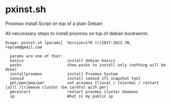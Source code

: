 # pxinst.sh
Proxmox install Script on top of a plain Debain


All neccessary steps to install proxmox on top of debian bookworm.

```
Usage: pxinst.sh [params]  Version=170 (c)2017-2023 JN, repcom@gmail.com

  params are one of that:   
  basics                   install debian basics
  packs                    show packs to install only (nothing will be done)
  installproxmox           install Proxmox System
  sanoid                   install sanoid zfs snapshot tool
  pml/pmn/pma/pmr          set proxmox [l]ocal / [n]ormal / restart [a]ll /[r]emove cluster (be careful with pmr)
  pmrestart                restart proxmox cluster daemons
  ip                       What is my public ip
```

